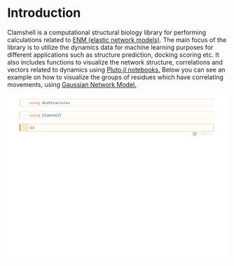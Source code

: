 # Introduction

Clamshell is a computational structural biology library for performing calculations related to [ENM (elastic network models)](https://pre.csb.pitt.edu/Faculty/bahar/publications/07-Lezon-Networks%20book%20chapter.pdf). The main focus of the library is to utilize the dynamics data for machine learning purposes for different applications such as structure prediction, docking scoring etc. It also includes functions to visualize the network structure, correlations and vectors related to dynamics using [Pluto.jl notebooks.](https://github.com/fonsp/Pluto.jl) Below you can see an example on how to visualize the groups of residues which have correlating movements, using [Gaussian Network Model.](https://en.wikipedia.org/wiki/Gaussian_network_model)

![GNM correlations example](assets/demo_1.gif)